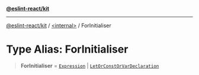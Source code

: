 [**@eslint-react/kit**](../../README.md)

***

[@eslint-react/kit](../../README.md) / [\<internal\>](../README.md) / ForInitialiser

# Type Alias: ForInitialiser

> **ForInitialiser** = [`Expression`](Expression.md) \| [`LetOrConstOrVarDeclaration`](LetOrConstOrVarDeclaration.md)
